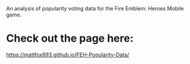An analysis of popularity voting data for the Fire Emblem: Heroes Mobile game.

# Check out the page here:
https://mattfox893.github.io/FEH-Popularity-Data/


